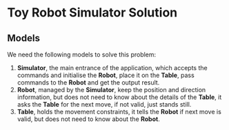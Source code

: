 Toy Robot Simulator Solution
============================

Models
-------

We need the following models to solve this problem:

1. **Simulator**, the main entrance of the application, which accepts the commands and initialise the **Robot**, place it on the **Table**, pass commands to the **Robot** and get the output result.
2. **Robot**, managed by the **Simulator**, keep the position and direction information, but does not need to know about the details of the **Table**, it asks the **Table** for the next move, if not valid, just stands still.
3. **Table**, holds the movement constraints, it tells the **Robot** if next move is valid, but does not need to know about the **Robot**.
